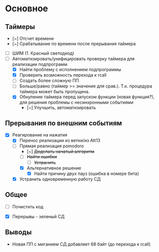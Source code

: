 # Основное
## Таймеры
- [~] Отсчет времени  
- [~] Срабатывание по времени после прерывания таймера  
- [ ] ШИМ (1. Красный светодиод)
- [ ] Автоматизировать/унифицировать проверку таймера для реализации подпрограмм   
    - [x] Найти проблему с исполнением подпрограммы
    - [x] Проверить возможность перехода к rcall
    - [ ] Создать более сложную ПП
    - [ ] Больше/равно (таймер >= значение для срав.). Т.к. процедура таймера может быть пропущена.
    - [x] Обнуление таймера перед запуском функции (новая функция?), для решения проблемы с несинхронными событиями
        - [~] Улучшить, автоматизировать

## Прерывания по внешним событиям
- [x] Реагирование на нажатия
    - [x] Перенос реализации из ветки/из Att13
    - [ ] Прямая реализация pomodoro
        - [~] ~~Доделать начатый алгоритм~~
        - [ ] ~~Найти ошибки~~
            - [ ] ~~Устранить~~
        - [X] Альтернативное решение
            - [x] Найти причину двух пауз (ошибка в номере бита)
    - [x] Устранить одновременную работу СД

## Общее
- [ ] Почистить код
- [x] Перерывы - зеленый СД


## Выводы
- Новая ПП с миганием СД добавляет 68 байт (до перехода к rcall)